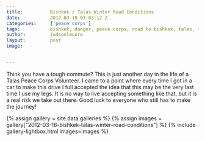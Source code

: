 ```yaml
---
title:			Bishkek / Talas Winter Road Conditions
date:			2012-03-18 07:03:12 Z
categories:		['peace corps']
tags:			bishkek, danger, peace corps, road to bishkek, talas, travel, winter
author:			judsonlmoore
layout:			post
image:			


---
```


Think you have a tough commute? This is just another day in the life of a Talas Peace Corps Volunteer. I came to a point where every time I got in a car to make this drive I full accepted the idea that this may be the very last time I use my legs. It is no way to live accepting something like that, but it is a real risk we take out there. Good luck to everyone who still has to make the journey!

{% assign gallery = site.data.galleries %}
{% assign images = gallery["2012-03-18-bishkek-talas-winter-road-conditions"] %}
{% include gallery-lightbox.html images=images %}
